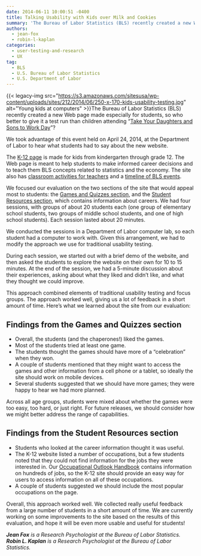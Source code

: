 ```yaml
---
date: 2014-06-11 10:00:51 -0400
title: Talking Usability with Kids over Milk and Cookies
summary: 'The Bureau of Labor Statistics (BLS) recently created a new Web page made especially for students, so who better to give it a test run than children attending &ldquo;Take Your Daughters and Sons to Work Day&rdquo;? We took advantage of this event held on April 24, 2014, at'
authors:
  - jean-fox
  - robin-l-kaplan
categories:
  - user-testing-and-research
  - UX
tag:
  - BLS
  - U.S. Bureau of Labor Statistics
  - U.S. Department of Labor
---
```


{{< legacy-img src="https://s3.amazonaws.com/sitesusa/wp-content/uploads/sites/212/2014/06/250-x-170-kids-usability-testing.jpg" alt="Young kids at computers" >}}The Bureau of Labor Statistics (BLS) recently created a new Web page made especially for students, so who better to give it a test run than children attending “[Take Your Daughters and Sons to Work Day](http://www.daughtersandsonstowork.org/wmspage7d10.html?parm1=936)”?

We took advantage of this event held on April 24, 2014, at the Department of Labor to hear what students had to say about the new website.

The [K-12 page](http://www.bls.gov/k12/) is made for kids from kindergarten through grade 12. The Web page is meant to help students to make informed career decisions and to teach them BLS concepts related to statistics and the economy. The site also has [classroom activities for teachers](http://www.bls.gov/k12/teachers.htm) and a [timeline of BLS events](http://www.bls.gov/k12/history.htm).

We focused our evaluation on the two sections of the site that would appeal most to students: the [Games and Quizzes section](http://www.bls.gov/k12/games.htm), and the [Student Resources section](http://www.bls.gov/k12/students.htm), which contains information about careers. We had four sessions, with groups of about 20 students each (one group of elementary school students, two groups of middle school students, and one of high school students). Each session lasted about 20 minutes.

We conducted the sessions in a Department of Labor computer lab, so each student had a computer to work with. Given this arrangement, we had to modify the approach we use for traditional usability testing.

During each session, we started out with a brief demo of the website, and then asked the students to explore the website on their own for 10 to 15 minutes. At the end of the session, we had a 5-minute discussion about their experiences, asking about what they liked and didn’t like, and what they thought we could improve.

This approach combined elements of traditional usability testing and focus groups. The approach worked well, giving us a lot of feedback in a short amount of time. Here’s what we learned about the site from our evaluation:

## Findings from the Games and Quizzes section

  * Overall, the students (and the chaperones!) liked the games.
  * Most of the students tried at least one game.
  * The students thought the games should have more of a “celebration” when they won.
  * A couple of students mentioned that they might want to access the games and other information from a cell phone or a tablet, so ideally the site should work on mobile devices.
  * Several students suggested that we should have more games; they were happy to hear we had more planned.

Across all age groups, students were mixed about whether the games were too easy, too hard, or just right. For future releases, we should consider how we might better address the range of capabilities.

## Findings from the Student Resources section

  * Students who looked at the career information thought it was useful.
  * The K-12 website listed a number of occupations, but a few students noted that they could not find information for the jobs they were interested in. Our [Occupational Outlook Handbook](http://www.bls.gov/ooh/) contains information on hundreds of jobs, so the K-12 site should provide an easy way for users to access information on all of these occupations.
  * A couple of students suggested we should include the most popular occupations on the page.

Overall, this approach worked well. We collected really useful feedback from a large number of students in a short amount of time. We are currently working on some improvements to the site based on the results of this evaluation, and hope it will be even more usable and useful for students!

_**Jean Fox** is a Research Psychologist at the Bureau of Labor Statistics. **Robin L. Kaplan** is a Research Psychologist at the Bureau of Labor Statistics._